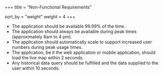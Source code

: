 +++
title = "Non-Functional Requirements"

sort_by = "weight"
weight = 4
+++

* The application should be available 99.99% of the time.
* The application should always be available during peak times (approximately 8am to 4 pm).
* The application should automatically scale to support increased user numbers during peak usage times.
* The application, be it the web application or mobile application, should load the live map within 2 seconds.
* Any historical data query should be fulfilled and the data supplied to the user within 10 seconds.